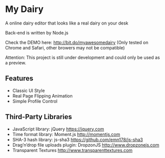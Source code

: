 # My Dairy
A online dairy editor that looks like a real dairy on your desk

Back-end is written by Node.js

Check the DEMO here: http://bit.do/myawesomedairy (Only tested on Chrome and Safari, other browers may not be compatible)

Attention: This project is still under development and could only be used as a preview.

## Features
* Classic UI Style
* Real Page Flipping Animation
* Simple Profile Control

## Third-Party Libraries
* JavaScript library: jQuery https://jquery.com
* Time format library: Moment.js http://momentjs.com
* SHA-3 hash library: js-sha3 https://github.com/emn178/js-sha3
* Drag’n’drop file uploads plugin: DropzonJS http://www.dropzonejs.com
* Transparent Textures http://www.transparenttextures.com
